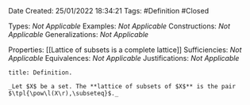 <br />
<br />

Date Created: 25/01/2022 18:34:21
Tags: #Definition #Closed 

Types: _Not Applicable_
Examples: _Not Applicable_ 
Constructions: _Not Applicable_
Generalizations: _Not Applicable_

Properties: [[Lattice of subsets is a complete lattice]]
Sufficiencies: _Not Applicable_
Equivalences: _Not Applicable_
Justifications: _Not Applicable_

``` ad-Definition
title: Definition.

_Let $X$ be a set. The **lattice of subsets of $X$** is the pair $\tpl{\pow\l(X\r),\subseteq}$._

```

